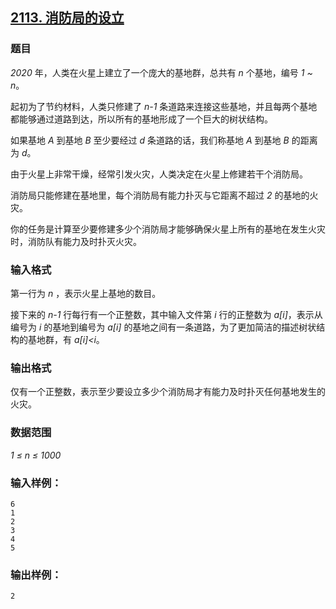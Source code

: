 ## [2113. 消防局的设立](https://www.acwing.com/problem/content/2115/)

### 题目

*2020* 年，人类在火星上建立了一个庞大的基地群，总共有 *n* 个基地，编号 *1 ~ n*。

起初为了节约材料，人类只修建了 *n-1* 条道路来连接这些基地，并且每两个基地都能够通过道路到达，所以所有的基地形成了一个巨大的树状结构。

如果基地 *A* 到基地 *B* 至少要经过 *d* 条道路的话，我们称基地 *A* 到基地 *B* 的距离为 *d*。

由于火星上非常干燥，经常引发火灾，人类决定在火星上修建若干个消防局。

消防局只能修建在基地里，每个消防局有能力扑灭与它距离不超过 *2* 的基地的火灾。

你的任务是计算至少要修建多少个消防局才能够确保火星上所有的基地在发生火灾时，消防队有能力及时扑灭火灾。

### 输入格式

第一行为 *n* ，表示火星上基地的数目。

接下来的 *n-1* 行每行有一个正整数，其中输入文件第 *i* 行的正整数为 *a[i]*，表示从编号为 *i* 的基地到编号为 *a[i]* 的基地之间有一条道路，为了更加简洁的描述树状结构的基地群，有 *a[i]<i*。

### 输出格式

仅有一个正整数，表示至少要设立多少个消防局才有能力及时扑灭任何基地发生的火灾。

### 数据范围

*1 ≤ n ≤ 1000*

### 输入样例：

```
6
1
2
3
4
5
```

### 输出样例：

```
2
```
